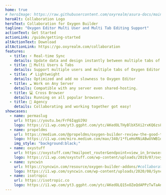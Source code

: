 ```yaml
---
home: true
# heroImage: https://raw.githubusercontent.com/oxyrealm/asura-docs/main/docs/logo.svg
heroAlt: Collaboration Logo
heroText: Collaboration for Oxygen Builder
tagline: "Oxygen Editor Multi User and Multi Tab Editing Support"
actionText: Get Started
actionLink: /guide/getting-started
altActionText: Download
altActionLink: https://go.oxyrealm.com/collaboration
features:
  - title: ⚡️ Real-time Sync
    details: Update data and design instantly between multiple tabs of Oxygen Editor.
  - title: 🧑 Multi Users & Tabs
    details: Support multiple users and multiple tabs of Oxygen Editor simultaneously.
  - title: 🪶 Lightweight
    details: Optimized and add no slowness to Oxygen Editor
  - title: ☁️ Work on Any Server
    details: Compatible with any server even shared-hosting.
  - title: 💻 Cross Browser
    details: Running on all popular browsers. 
  - title: 🏢 Agency
    details: Collaborating and working together got easy!
showcases:
  - name: permaslug
    url: https://youtu.be/FrF6IqgUJ9U
    logo: https://i1.wp.com/yt3.ggpht.com/ytc/AKedOLTHyBlbX5Xi2rxKQ6zs8rQYsiVxr2m_L8IHU6zhLA=s800-c-k-c0x00ffffff-no-rj?ssl=1
  - name: propeldms
    url: https://medium.com/@propeldms/oxygen-builder-review-the-good-the-bad-and-the-competition-66e1978121da
    logo: https://i1.wp.com/miro.medium.com/max/340/1*fLeHoRNiABwUVWB1dKwP3A.png?ssl=1
    img_style: "background:black;"
  - name: oxystuff
    url: https://oxystuff.com/?mailpoet_router&endpoint=view_in_browser&action=view&data=WzE5LCI0NDc0MGE2NWE1OGQiLDYxNSwidThjN3J4cTIyb2c4NG9jZ2trZ2cwY2dnb3djYzAwb3ciLDE2LDBd
    logo: https://i1.wp.com/oxystuff.com/wp-content/uploads/2019/07/oxystuff-logo.jpg?ssl=1
  - name: syncwin
    url: https://syncwin.com/resource/oxygen-builder-addons/#collaboration
    logo: https://i1.wp.com/syncwin.com/wp-content/uploads/2020/08/SyncWin-Logo-Colored-500x90-1.png?ssl=1
  - name: isotropic
    url: https://isotropic.co
    logo: https://i1.wp.com/yt3.ggpht.com/ytc/AKedOLQ15xOZeQdAPPzTwTaAnS_YDwg2zxrbTzDiyivd=s800-c-k-c0x00ffffff-no-rj?ssl=1
---
```

